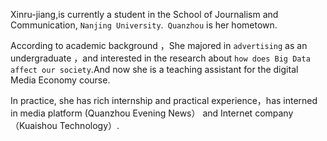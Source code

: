 Xinru-jiang,is currently a student  in the School of Journalism and Communication, `Nanjing University`.` Quanzhou` is her hometown. 

According to academic background ，She majored in  `advertising` as an undergraduate ，and interested in the research about `how does Big Data affect our society`.And now she is a teaching assistant for the digital Media Economy course.

In practice, she has rich internship and practical experience，has interned in media platform (Quanzhou Evening News） and Internet company （Kuaishou Technology）.
